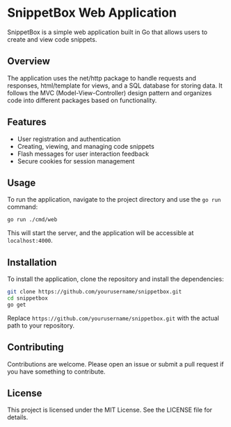 # SnippetBox Web Application

SnippetBox is a simple web application built in Go that allows users to create and view code snippets.

## Overview

The application uses the net/http package to handle requests and responses, html/template for views, and a SQL database for storing data. It follows the MVC (Model-View-Controller) design pattern and organizes code into different packages based on functionality.

## Features

- User registration and authentication
- Creating, viewing, and managing code snippets
- Flash messages for user interaction feedback
- Secure cookies for session management

## Usage

To run the application, navigate to the project directory and use the `go run` command:

```bash
go run ./cmd/web
```

This will start the server, and the application will be accessible at `localhost:4000`.

## Installation

To install the application, clone the repository and install the dependencies:

```bash
git clone https://github.com/yourusername/snippetbox.git
cd snippetbox
go get
```

Replace `https://github.com/yourusername/snippetbox.git` with the actual path to your repository.

## Contributing

Contributions are welcome. Please open an issue or submit a pull request if you have something to contribute.

## License

This project is licensed under the MIT License. See the LICENSE file for details.
